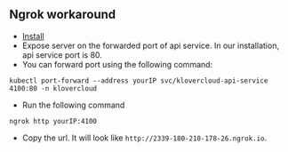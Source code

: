 ## Ngrok workaround

- [Install](https://ngrok.com/docs/ngrok-link)
- Expose server on the forwarded port of api service. In our installation, api service port is 80.
- You can forward port using the following command:

```couchbasequery
kubectl port-forward --address yourIP svc/klovercloud-api-service 4100:80 -n klovercloud
```

- Run the following command

```couchbasequery
ngrok http yourIP:4100
```

- Copy the url. It will look like ```http://2339-180-210-178-26.ngrok.io```.